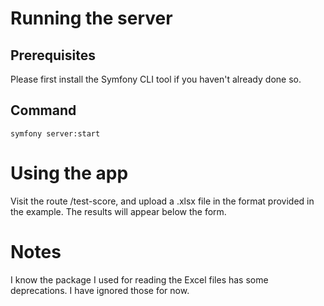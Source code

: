 # Running the server

## Prerequisites
Please first install the Symfony CLI tool if you haven't already done so.
## Command
```shell
symfony server:start
```

# Using the app
Visit the route /test-score, and upload a .xlsx file in the format provided in the example.
The results will appear below the form.


# Notes
I know the package I used for reading the Excel files has some deprecations. I have ignored those for now.
